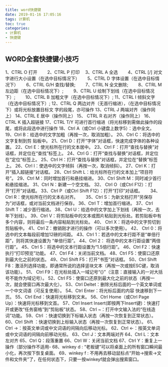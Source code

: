 ```yaml
---
title: word快捷键
date: 2019-01-16 17:05:16
tags: 计算机
toc: true
categories: 
- 计算机
- 快捷键
---
```


## WORD全套快捷键小技巧<!--more-->

   1、CTRL O 打开　　
   2、CTRL P 打印　
   3、CTRL A 全选　　
   4、CTRL [/] 对文字进行大小设置（在选中目标情况下）　　
   5、CTRL D 字体设置（在选中目标情况下）　　
   6、CTRL G/H 查找/替换;　　
   7、CTRL N 全文删除;　　
   8、CTRL M 左边距（在选中目标情况下）;　　
   9、CTRL U 绘制下划线（在选中目标情况下）;　　
 10、CTRL B 加粗文字（在选中目标情况下）;
 11、CTRL I 倾斜文字（在选中目标情况下）;
 12、CTRL Q 两边对齐（无首行缩进），（在选中目标情况下）或将光标放置目标文 字的段尾，亦可操作
 13、CTRL J 两端对齐（操作同上）
 14、CTRL E 居中（操作同上）
 15、 CTRL R 右对齐（操作同上）
 16、 CTRL K 插入超链接
 17、CTRL T/Y 可进行首行缩进（将光标移到需做此操作的段尾，或将此段选中进行操作
 18、Ctrl A（或Ctrl 小键盘上数字5）：选中全文。
 19、Ctrl B：给选中的文字加粗（再按一次，取消加粗）。
 20、Ctrl C：将选中的文字复制到剪 贴板中。
 21、Ctrl D：打开“字体”对话框，快速完成字体的各种设置。
 22、Ctrl E：使光标所在行的文本居中。
 23、Ctrl F：打开“查找与替换”对话框，并定位在“查找”标签上。
 24、Ctrl G：打开“查找与替换”对话框，并定位在“定位”标签上。
 25、Ctrl H：打开“查找与替换”对话框，并定位在“替换”标签上。
 26、Ctrl I：使选中的文字倾斜（再按一次，取消倾斜）。
 27、Ctrl K：打开“插入超链接”对话框。
 28、Ctrl Shift L：给光标所在行的文本加上“项目符号”。
 29、Ctrl M：同时增加首行和悬挂缩进。
 30、Ctrl Shift M：同时减少首行和悬挂缩进。
 31、Ctrl N：新建一个空文档。
 32、 Ctrl O（或Ctrl F12）：打开“打开”对话框。
 33、Ctrl P（或Ctrl Shift F12）：打开“打印”对话框。　　
 34、Ctrl R：使光标所在行的文本右对齐。　　
 35、Ctrl S：为新文档打开“另保存为”对话框，或对当前文档进行保存。
 36、Ctrl T：增加首行缩进。
 37、Ctrl Shift T：减少首行缩进。
 38、Ctrl U：给选中的文字加上下划线（再按一次，去年下划线）。
 39、Ctrl V：将剪贴板中的文本或图片粘贴到光标处。若剪贴板中有多个内容，则将最后一条内容粘贴到光标处。
 40、 Ctrl X：将选中的文字剪切到剪贴板中。
 41、Ctrl Z：撤销刚才进行的操作（可以多次使用）。
 42、 Ctrl 0：将选中的文本每段前增加12磅的间距。
 43、Ctrl 1：若选中的文本行距不是“单倍行距”，则将其快速设置为 “单倍行距”。
 44、Ctrl 2： 将选中的文本行距设置“两倍行距”。
 45、Ctrl 5：将选中的文本行距设置为“1.5倍行距”。
 46、Ctrl F2：快速执行“打印预览”功能。
 47、Ctrl F4：关闭当前文档。
 48、Ctrl F5：使窗口还原到最大化之前的状态。
 49、Ctrl Shift F5：打开“书签”对话框。
 50、Ctrl Shift F8：激活列选择功能，即通常所说的选择竖块文本（再按一次或按ESC键，取消该功能）。
 51、 Ctrl F9：在光标处插入一域记号“{}”（注意：直接输入的一对大括号不能作为域记号）。
 52、Ctrl F5：使窗口还原到最大化之前的状态（再按一次，就会使窗口再次最大化）。
 53、Ctrl Deltet：删除光标后面的一个英文单词或一个中文词语（可反复使用）。 
 54、Ctrl Enter：将光标后面的内容
        快速移到下一页。
 55、Ctrl End：快速将光标移到文末。
 56、Ctrl Home（或Ctrl Page Up）：快速将光标移到文首。
 57、Ctrl Insert Insert(即按两下Insert键)：快速打开或更改“任务窗格”到“剪贴板”状态。
58、Ctrl ~：打开中文输入法的“在线造词”功能。
59、Ctrl  ：快速切换到下标输入状态（再按一次恢复到正常状态）。
60、Ctrl Shift  ：快速切换到上标输入状态（再按一次恢复到正常状态）。
61、Ctrl →：按英文单词或中文词语的间隔向后移动光标。
62、Ctrl ←：按英文单词或中文词语的间隔向前移动光标。
63、Ctrl J：文本两端对齐
64、Ctrl L：文本左对齐
65、Ctrl Q：段落重置
66、Ctrl W：关闭当前文档
67、Ctrl Y：重复上一操作（部分操作不适用-
68、winkey d : “老板键”可以将桌面上的所有窗口瞬间最小化，再次按下恢复桌面。
69、winkey f : 不用再去移动鼠标点“开始→搜索→文件和文件夹”了，在任何状态下，只要一按winkeyf就会弹出搜索窗口。